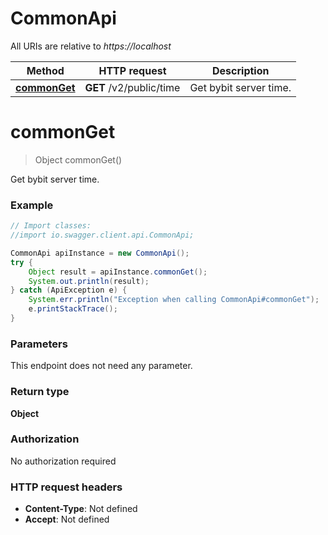 # CommonApi

All URIs are relative to *https://localhost*

Method | HTTP request | Description
------------- | ------------- | -------------
[**commonGet**](CommonApi.md#commonGet) | **GET** /v2/public/time | Get bybit server time.


<a name="commonGet"></a>
# **commonGet**
> Object commonGet()

Get bybit server time.

### Example
```java
// Import classes:
//import io.swagger.client.api.CommonApi;

CommonApi apiInstance = new CommonApi();
try {
    Object result = apiInstance.commonGet();
    System.out.println(result);
} catch (ApiException e) {
    System.err.println("Exception when calling CommonApi#commonGet");
    e.printStackTrace();
}
```

### Parameters
This endpoint does not need any parameter.

### Return type

**Object**

### Authorization

No authorization required

### HTTP request headers

 - **Content-Type**: Not defined
 - **Accept**: Not defined

